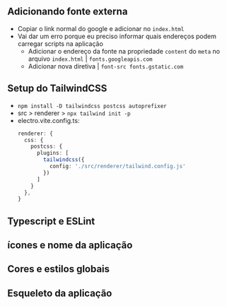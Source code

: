 ## Adicionando fonte externa

- Copiar o link normal do google e adicionar no `index.html`
- Vai dar um erro porque eu preciso informar quais endereços podem carregar scripts na aplicação
  - Adicionar o endereço da fonte na propriedade `content` do `meta` no arquivo `index.html` | `fonts.googleapis.com`
  - Adicionar nova diretiva | `font-src fonts.gstatic.com`

## Setup do TailwindCSS

- `npm install -D tailwindcss postcss autoprefixer`
- src > renderer > `npx tailwind init -p`
- electro.vite.config.ts:
  ```ts
  renderer: {
    css: {
      postcss: {
        plugins: [
          tailwindcss({
            config: './src/renderer/tailwind.config.js'
          })
        ]
      }
    },
  }
  ```

## Typescript e ESLint

## ícones e nome da aplicação

## Cores e estilos globais

## Esqueleto da aplicação
